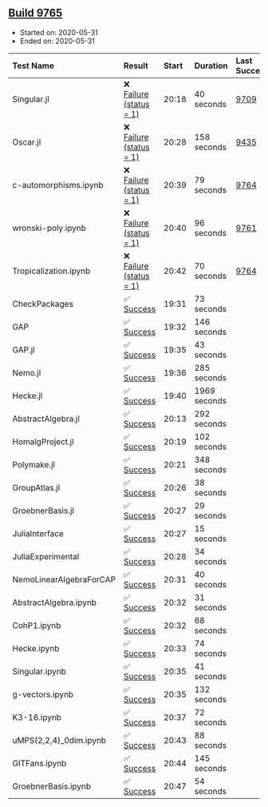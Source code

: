 ## [Build 9765](https://oscarci.mathematik.uni-kl.de/job/oscar/9765/)

* Started on: 2020-05-31
* Ended on: 2020-05-31

| Test Name    | Result | Start | Duration | Last Success | First Failure |
|:-------------|:-------|:------|:---------|:-------------|:--------------|
| Singular.jl | ❌ [Failure (status = 1)](https://oscarci.mathematik.uni-kl.de/job/oscar/9765/artifact/logs/build-9765/Singular.jl.log) | 20:18 | 40 seconds | [9709](https://oscarci.mathematik.uni-kl.de/job/oscar/9709/) | [9710](https://oscarci.mathematik.uni-kl.de/job/oscar/9710/) |
| Oscar.jl | ❌ [Failure (status = 1)](https://oscarci.mathematik.uni-kl.de/job/oscar/9765/artifact/logs/build-9765/Oscar.jl.log) | 20:28 | 158 seconds | [9435](https://oscarci.mathematik.uni-kl.de/job/oscar/9435/) | [9436](https://oscarci.mathematik.uni-kl.de/job/oscar/9436/) |
| c-automorphisms.ipynb | ❌ [Failure (status = 1)](https://oscarci.mathematik.uni-kl.de/job/oscar/9765/artifact/logs/build-9765/c-automorphisms.ipynb.log) | 20:39 | 79 seconds | [9764](https://oscarci.mathematik.uni-kl.de/job/oscar/9764/) | [9765](https://oscarci.mathematik.uni-kl.de/job/oscar/9765/) |
| wronski-poly.ipynb | ❌ [Failure (status = 1)](https://oscarci.mathematik.uni-kl.de/job/oscar/9765/artifact/logs/build-9765/wronski-poly.ipynb.log) | 20:40 | 96 seconds | [9761](https://oscarci.mathematik.uni-kl.de/job/oscar/9761/) | [9762](https://oscarci.mathematik.uni-kl.de/job/oscar/9762/) |
| Tropicalization.ipynb | ❌ [Failure (status = 1)](https://oscarci.mathematik.uni-kl.de/job/oscar/9765/artifact/logs/build-9765/Tropicalization.ipynb.log) | 20:42 | 70 seconds | [9764](https://oscarci.mathematik.uni-kl.de/job/oscar/9764/) | [9765](https://oscarci.mathematik.uni-kl.de/job/oscar/9765/) |
| CheckPackages | ✅ [Success](https://oscarci.mathematik.uni-kl.de/job/oscar/9765/artifact/logs/build-9765/CheckPackages.log) | 19:31 | 73 seconds |  |  |
| GAP | ✅ [Success](https://oscarci.mathematik.uni-kl.de/job/oscar/9765/artifact/logs/build-9765/GAP.log) | 19:32 | 146 seconds |  |  |
| GAP.jl | ✅ [Success](https://oscarci.mathematik.uni-kl.de/job/oscar/9765/artifact/logs/build-9765/GAP.jl.log) | 19:35 | 43 seconds |  |  |
| Nemo.jl | ✅ [Success](https://oscarci.mathematik.uni-kl.de/job/oscar/9765/artifact/logs/build-9765/Nemo.jl.log) | 19:36 | 285 seconds |  |  |
| Hecke.jl | ✅ [Success](https://oscarci.mathematik.uni-kl.de/job/oscar/9765/artifact/logs/build-9765/Hecke.jl.log) | 19:40 | 1969 seconds |  |  |
| AbstractAlgebra.jl | ✅ [Success](https://oscarci.mathematik.uni-kl.de/job/oscar/9765/artifact/logs/build-9765/AbstractAlgebra.jl.log) | 20:13 | 292 seconds |  |  |
| HomalgProject.jl | ✅ [Success](https://oscarci.mathematik.uni-kl.de/job/oscar/9765/artifact/logs/build-9765/HomalgProject.jl.log) | 20:19 | 102 seconds |  |  |
| Polymake.jl | ✅ [Success](https://oscarci.mathematik.uni-kl.de/job/oscar/9765/artifact/logs/build-9765/Polymake.jl.log) | 20:21 | 348 seconds |  |  |
| GroupAtlas.jl | ✅ [Success](https://oscarci.mathematik.uni-kl.de/job/oscar/9765/artifact/logs/build-9765/GroupAtlas.jl.log) | 20:26 | 38 seconds |  |  |
| GroebnerBasis.jl | ✅ [Success](https://oscarci.mathematik.uni-kl.de/job/oscar/9765/artifact/logs/build-9765/GroebnerBasis.jl.log) | 20:27 | 29 seconds |  |  |
| JuliaInterface | ✅ [Success](https://oscarci.mathematik.uni-kl.de/job/oscar/9765/artifact/logs/build-9765/JuliaInterface.log) | 20:27 | 15 seconds |  |  |
| JuliaExperimental | ✅ [Success](https://oscarci.mathematik.uni-kl.de/job/oscar/9765/artifact/logs/build-9765/JuliaExperimental.log) | 20:28 | 34 seconds |  |  |
| NemoLinearAlgebraForCAP | ✅ [Success](https://oscarci.mathematik.uni-kl.de/job/oscar/9765/artifact/logs/build-9765/NemoLinearAlgebraForCAP.log) | 20:31 | 40 seconds |  |  |
| AbstractAlgebra.ipynb | ✅ [Success](https://oscarci.mathematik.uni-kl.de/job/oscar/9765/artifact/logs/build-9765/AbstractAlgebra.ipynb.log) | 20:32 | 31 seconds |  |  |
| CohP1.ipynb | ✅ [Success](https://oscarci.mathematik.uni-kl.de/job/oscar/9765/artifact/logs/build-9765/CohP1.ipynb.log) | 20:32 | 68 seconds |  |  |
| Hecke.ipynb | ✅ [Success](https://oscarci.mathematik.uni-kl.de/job/oscar/9765/artifact/logs/build-9765/Hecke.ipynb.log) | 20:33 | 74 seconds |  |  |
| Singular.ipynb | ✅ [Success](https://oscarci.mathematik.uni-kl.de/job/oscar/9765/artifact/logs/build-9765/Singular.ipynb.log) | 20:35 | 41 seconds |  |  |
| g-vectors.ipynb | ✅ [Success](https://oscarci.mathematik.uni-kl.de/job/oscar/9765/artifact/logs/build-9765/g-vectors.ipynb.log) | 20:35 | 132 seconds |  |  |
| K3-16.ipynb | ✅ [Success](https://oscarci.mathematik.uni-kl.de/job/oscar/9765/artifact/logs/build-9765/K3-16.ipynb.log) | 20:37 | 72 seconds |  |  |
| uMPS(2,2,4)_0dim.ipynb | ✅ [Success](https://oscarci.mathematik.uni-kl.de/job/oscar/9765/artifact/logs/build-9765/uMPS-2-2-4-_0dim.ipynb.log) | 20:43 | 88 seconds |  |  |
| GITFans.ipynb | ✅ [Success](https://oscarci.mathematik.uni-kl.de/job/oscar/9765/artifact/logs/build-9765/GITFans.ipynb.log) | 20:44 | 145 seconds |  |  |
| GroebnerBasis.ipynb | ✅ [Success](https://oscarci.mathematik.uni-kl.de/job/oscar/9765/artifact/logs/build-9765/GroebnerBasis.ipynb.log) | 20:47 | 54 seconds |  |  |
